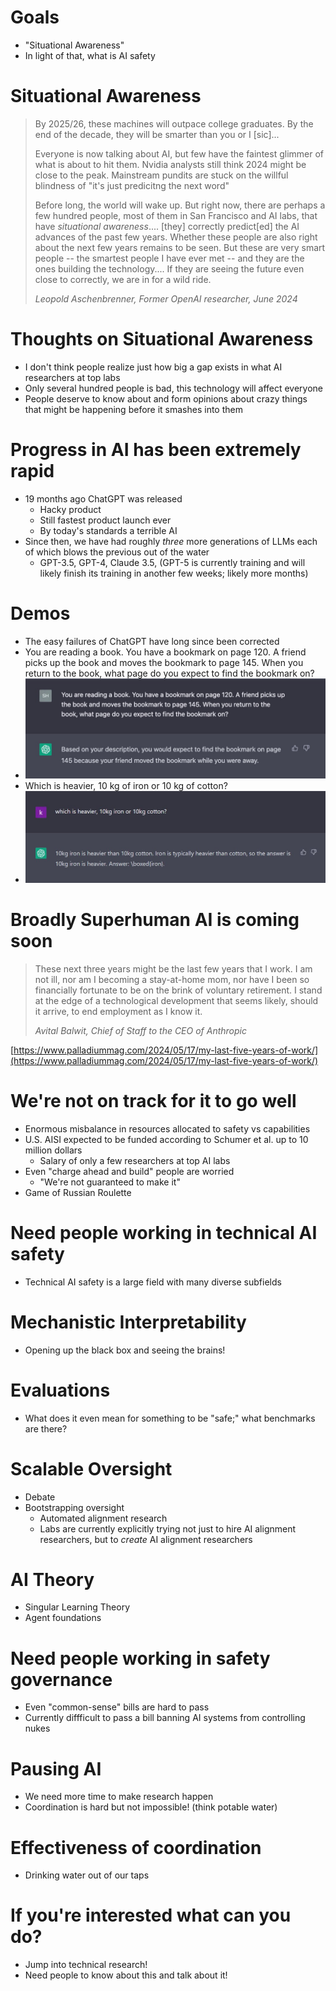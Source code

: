 # Goals

+ "Situational Awareness"
+ In light of that, what is AI safety

# Situational Awareness

> By 2025/26, these machines will outpace college graduates. By the end of the
> decade, they will be smarter than you or I [sic]...
>
> Everyone is now talking about AI, but few have the faintest glimmer of what is
> about to hit them. Nvidia analysts still think 2024 might be close to the
> peak. Mainstream pundits are stuck on the willful blindness of "it's just
> predicitng the next word"
>
> Before long, the world will wake up. But right now, there are perhaps a few
> hundred people, most of them in San Francisco and AI labs, that have
> *situational awareness*.... [they] correctly predict[ed] the AI advances of
> the past few years. Whether these people are also right about the next few
> years remains to be seen. But these are very smart people -- the smartest
> people I have ever met -- and they are the ones building the technology.... If
> they are seeing the future even close to correctly, we are in for a wild ride.
>
> *Leopold Aschenbrenner, Former OpenAI researcher, June 2024*


# Thoughts on Situational Awareness

+ I don't think people realize just how big a gap exists in what AI researchers
  at top labs 
+ Only several hundred people is bad, this technology will affect everyone
+ People deserve to know about and form opinions about crazy things that might
  be happening before it smashes into them

# Progress in AI has been extremely rapid

+ 19 months ago ChatGPT was released
    * Hacky product
    * Still fastest product launch ever
    * By today's standards a terrible AI
+ Since then, we have had roughly *three* more generations of LLMs each of which
  blows the previous out of the water
    * GPT-3.5, GPT-4, Claude 3.5, (GPT-5 is currently training and will likely
      finish its training in another few weeks; likely more months)

# Demos

+ The easy failures of ChatGPT have long since been corrected
+ You are reading a book. You have a bookmark on page 120. A friend picks up the book and moves the bookmark to page 145. When you return to the book, what page do you expect to find the bookmark on?
+ ![failure of theory of mind example](./theory_of_mind_failure_chatgpt_3.jpg)
+ Which is heavier, 10 kg of iron or 10 kg of cotton?
+ ![iron or cotton failure](./iron_or_cotton.jpg)

# Broadly Superhuman AI is coming soon

> These next three years might be the last few years that I work. I am not ill,
> nor am I becoming a stay-at-home mom, nor have I been so financially fortunate
> to be on the brink of voluntary retirement. I stand at the edge of a
> technological development that seems likely, should it arrive, to end
> employment as I know it. 
>
> *Avital Balwit, Chief of Staff to the CEO of Anthropic*

[https://www.palladiummag.com/2024/05/17/my-last-five-years-of-work/](https://www.palladiummag.com/2024/05/17/my-last-five-years-of-work/)

# We're not on track for it to go well

+ Enormous misbalance in resources allocated to safety vs capabilities
+ U.S. AISI expected to be funded according to Schumer et al. up to 10 million
  dollars
    * Salary of only a few researchers at top AI labs
+ Even "charge ahead and build" people are worried
    * "We're not guaranteed to make it"
+ Game of Russian Roulette

# Need people working in technical AI safety

+ Technical AI safety is a large field with many diverse subfields

# Mechanistic Interpretability 

+ Opening up the black box and seeing the brains!

# Evaluations

+ What does it even mean for something to be "safe;" what benchmarks are there?

# Scalable Oversight

+ Debate
+ Bootstrapping oversight
    * Automated alignment research
    * Labs are currently explicitly trying not just to hire AI alignment researchers, but
      to *create* AI alignment researchers

# AI Theory

+ Singular Learning Theory
+ Agent foundations

# Need people working in safety governance

+ Even "common-sense" bills are hard to pass
+ Currently diffficult to pass a bill banning AI systems from controlling nukes

# Pausing AI

+ We need more time to make research happen
+ Coordination is hard but not impossible! (think potable water)

# Effectiveness of coordination

+ Drinking water out of our taps

# If you're interested what can you do?

+ Jump into technical research!
+ Need people to know about this and talk about it!

